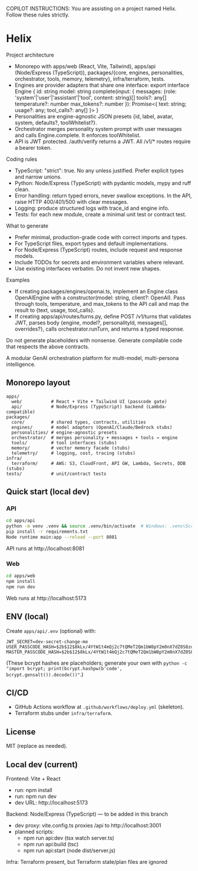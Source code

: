 COPILOT INSTRUCTIONS:
You are assisting on a project named Helix. Follow these rules strictly.

# Helix
Project architecture
- Monorepo with apps/web (React, Vite, Tailwind), apps/api (Node/Express (TypeScript)), packages/{core, engines, personalities, orchestrator, tools, memory, telemetry}, infra/terraform, tests.
- Engines are provider adapters that share one interface:
  export interface Engine {
    id: string
    model: string
    complete(input: {
      messages: {role: 'system'|'user'|'assistant'|'tool', content: string}[]
      tools?: any[]
      temperature?: number
      max_tokens?: number
    }): Promise<{ text: string; usage?: any; tool_calls?: any[] }>
  }
- Personalities are engine-agnostic JSON presets {id, label, avatar, system, defaults?, toolWhitelist?}.
- Orchestrator merges personality system prompt with user messages and calls Engine.complete. It enforces toolWhitelist.
- API is JWT protected. /auth/verify returns a JWT. All /v1/* routes require a bearer token.

Coding rules
- TypeScript: "strict": true. No any unless justified. Prefer explicit types and narrow unions.
- Python: Node/Express (TypeScript) with pydantic models, mypy and ruff clean.
- Error handling: return typed errors, never swallow exceptions. In the API, raise HTTP 400/401/500 with clear messages.
- Logging: produce structured logs with trace_id and engine info.
- Tests: for each new module, create a minimal unit test or contract test.

What to generate
- Prefer minimal, production-grade code with correct imports and types.
- For TypeScript files, export types and default implementations.
- For Node/Express (TypeScript) routes, include request and response models.
- Include TODOs for secrets and environment variables where relevant.
- Use existing interfaces verbatim. Do not invent new shapes.

Examples
- If creating packages/engines/openai.ts, implement an Engine class OpenAIEngine with a constructor(model: string, client?: OpenAI). Pass through tools, temperature, and max_tokens to the API call and map the result to {text, usage, tool_calls}.
- If creating apps/api/routes/turns.py, define POST /v1/turns that validates JWT, parses body {engine, model?, personalityId, messages[], overrides?}, calls orchestrator.runTurn, and returns a typed response.

Do not generate placeholders with nonsense. Generate compilable code that respects the above contracts.

A modular GenAI orchestration platform for multi-model, multi-persona intelligence.

## Monorepo layout
```
apps/
  web/           # React + Vite + Tailwind UI (passcode gate)
  api/           # Node/Express (TypeScript) backend (Lambda-compatible)
packages/
  core/          # shared types, contracts, utilities
  engines/       # model adapters (OpenAI/Claude/Bedrock stubs)
  personalities/ # engine-agnostic presets
  orchestrator/  # merges personality + messages + tools → engine
  tools/         # tool interfaces (stubs)
  memory/        # vector memory facade (stubs)
  telemetry/     # logging, cost, tracing (stubs)
infra/
  terraform/     # AWS: S3, CloudFront, API GW, Lambda, Secrets, DDB (stubs)
tests/           # unit/contract tests
```

## Quick start (local dev)
### API
```bash
cd apps/api
python -m venv .venv && source .venv/bin/activate  # Windows: .venv\Scripts\activate
pip install -r requirements.txt
Node runtime main:app --reload --port 8081
```
API runs at http://localhost:8081

### Web
```bash
cd apps/web
npm install
npm run dev
```
Web runs at http://localhost:5173

## ENV (local)
Create `apps/api/.env` (optional) with:
```
JWT_SECRET=dev-secret-change-me
USER_PASSCODE_HASH=$2b$12$8kLx/4YtW1t4mQj2c7tQMeT2Qm1bW8pY2m0nX7dZ0S8zqzQeTn0J2
MASTER_PASSCODE_HASH=$2b$12$8kLx/4YtW1t4mQj2c7tQMeT2Qm1bW8pY2m0nX7dZ0S8zqzQeTn0J2
```
(These bcrypt hashes are placeholders; generate your own with `python -c "import bcrypt; print(bcrypt.hashpw(b'code', bcrypt.gensalt()).decode())"`.)

## CI/CD
- GitHub Actions workflow at `.github/workflows/deploy.yml` (skeleton).
- Terraform stubs under `infra/terraform`.

## License
MIT (replace as needed).

## Local dev (current)

Frontend: Vite + React
- run: npm install
- run: npm run dev
- dev URL: http://localhost:5173

Backend: Node/Express (TypeScript) — to be added in this branch
- dev proxy: vite.config.ts proxies /api to http://localhost:3001
- planned scripts: 
  - npm run api:dev  (tsx watch server.ts)
  - npm run api:build (tsc)
  - npm run api:start (node dist/server.js)

Infra: Terraform present, but Terraform state/plan files are ignored
